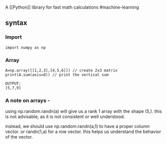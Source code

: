 A [[Python]] library for fast math calculations
#machine-learning
## syntax
### Import
`import numpy as np`
### Array
```
A=np.array([[1,2,3],[4,5,6]]) // create 2x3 matrix
print(A.sum(axis=0)) // print the vertical sum

OUTPUT:
[5,7,9]

```
### A note on arrays -
using np.random.randn(a) will give us a rank 1 array with the shape (5,). this is not advisable, as it is not consistent or well understood. 

instead, we should use np.random.randn(a,1) to have a proper column vector. or randn(1,a) for a row vector. this helps us understand the behavior of the vector.


